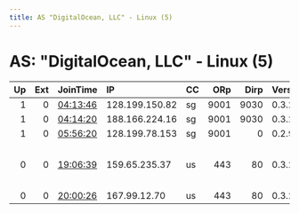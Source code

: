 ```yaml
---
title: AS "DigitalOcean, LLC" - Linux (5)
---
```


# AS: "DigitalOcean, LLC" - Linux (5)

|   Up |   Ext | JoinTime                                                                                            | IP             | CC   |   ORp |   Dirp | Version   | Contact               | Nickname       |   eFamMembers |
|-----:|------:|:----------------------------------------------------------------------------------------------------|:---------------|:-----|------:|-------:|:----------|:----------------------|:---------------|--------------:|
|    1 |     0 | [04:13:46](https://metrics.torproject.org/rs.html#details/FECFC405251B962C3680EEA1EF80E42071449059) | 128.199.150.82 | sg   |  9001 |   9030 | 0.3.2.10  | None                  | Unnamed        |             1 |
|    1 |     0 | [04:14:20](https://metrics.torproject.org/rs.html#details/7F2D0D83714543CB508336AAF805265458BF915A) | 188.166.224.16 | sg   |  9001 |   9030 | 0.3.2.10  | None                  | Unnamed        |             1 |
|    1 |     0 | [05:56:20](https://metrics.torproject.org/rs.html#details/69113B8A20E46A059FBA6F42DD7EF5755BA0A2F3) | 128.199.78.153 | sg   |  9001 |      0 | 0.2.9.14  | None                  | violinandchess |             1 |
|    0 |     0 | [19:06:39](https://metrics.torproject.org/rs.html#details/FEA7E20FA41ED2B118CD6AA2D2743EC31F46033F) | 159.65.235.37  | us   |   443 |     80 | 0.3.2.10  | dev At th1s DOT=== us | th1sExitNode   |             1 |
|    0 |     0 | [20:00:26](https://metrics.torproject.org/rs.html#details/3778CA58CE305D5677C15BC12E5F20161B7591FD) | 167.99.12.70   | us   |   443 |     80 | 0.3.2.10  | None                  | th1sExitNode   |             1 |
